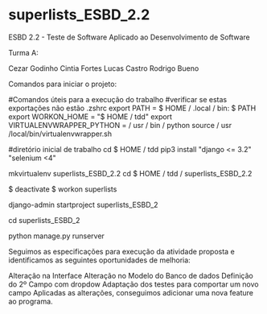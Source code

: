 # superlists_ESBD_2.2

ESBD 2.2 - Teste de Software Aplicado ao Desenvolvimento de Software  

Turma A:

Cezar Godinho
Cintia Fortes
Lucas Castro
Rodrigo Bueno

Comandos para iniciar o projeto:

#Comandos úteis para a execução do trabalho #verificar se estas exportações não estão .zshrc export PATH = $ HOME / .local / bin: $ PATH export WORKON_HOME = "$ HOME / tdd" export VIRTUALENVWRAPPER_PYTHON = / usr / bin / python source / usr /local/bin/virtualenvwrapper.sh

#diretório inicial de trabalho cd $ HOME / tdd pip3 install "django <= 3.2" "selenium <4"

mkvirtualenv superlists_ESBD_2.2 cd $ HOME / tdd / superlists_ESBD_2.2

$ deactivate $ workon superlists

django-admin startproject superlists_ESBD_2

cd superlists_ESBD_2

python manage.py runserver

Seguimos as especificações para execução da atividade proposta e identificamos as seguintes
oportunidades de melhoria:

Alteração na Interface
Alteração no Modelo do Banco de dados
Definição do 2º Campo com dropdow
Adaptação dos testes para comportar um novo campo
Aplicadas as alterações, conseguimos adicionar uma nova feature ao programa.
